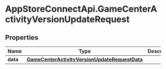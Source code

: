 # AppStoreConnectApi.GameCenterActivityVersionUpdateRequest

## Properties

Name | Type | Description | Notes
------------ | ------------- | ------------- | -------------
**data** | [**GameCenterActivityVersionUpdateRequestData**](GameCenterActivityVersionUpdateRequestData.md) |  | 


